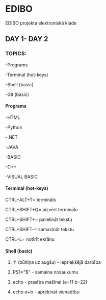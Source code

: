 # EDIBO
EDIBO projekta elektroniskā klade


## DAY 1- DAY 2


### TOPICS:
-Programs


-Terminal (hot-keys)


-Shell (basic)


-Git (basic)




#### Programs
-HTML


-Python


-.NET


-JAVA


-BASIC


-C++


-VISUAL BASIC



#### Terminal (hot-keys)


CTRL+ALT+T= termināls


CTRL+SHIFT+Q= aizvērt terminālu


CTRL+SHIFT+= palielināt tekstu


CTRL+SHIFT-= samazināt tekstu


CTRL+L= notīrīt ekrānu


####  Shell (basic)



1. ↑ (būltiņa uz augšu) - iepriekšējā darbība


2. PS1="$" - samaina nosaukumu 



3. echo - prasība mašīnai 
(a=11
b=22)


4. echo $a+$b - aprēķināt vienadību






